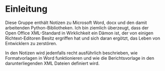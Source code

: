 # Einleitung

Diese Gruppe enthält Notizen zu Microsoft Word, docx und den damit arbeitenden Python-Bibliotheken. Ich bin ziemlich überzeugt, dass der Open Office XML-Standard in Wirklichkeit ein Dämon ist, der von einigen Richtext-Editoren Besitz ergriffen hat und sich daran ergötzt, das Leben von Entwicklern zu zerstören.

In den Notizen wird jedenfalls recht ausführlich beschrieben, wie Formatvorlagen in Word funktionieren und wie die Berichtsvorlage in den darunterliegenden XML Dateien definiert wird.
